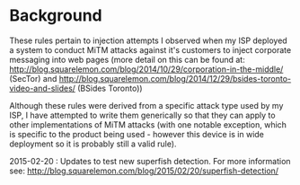Background
==========

These rules pertain to injection attempts I observed when my ISP deployed a system to conduct MiTM attacks against it's customers to inject corporate messaging into web pages (more detail on this can be found at: http://blog.squarelemon.com/blog/2014/10/29/corporation-in-the-middle/ (SecTor) and http://blog.squarelemon.com/blog/2014/12/29/bsides-toronto-video-and-slides/ (BSides Toronto))

Although these rules were derived from a specific attack type used by my ISP, I have attempted to write them generically so that they can apply to other implementations of MiTM attacks (with one notable exception, which is specific to the product being used - however this device is in wide deployment so it is probably still a valid rule).

2015-02-20 : Updates to test new superfish detection.  For more information see: http://blog.squarelemon.com/blog/2015/02/20/superfish-detection/
